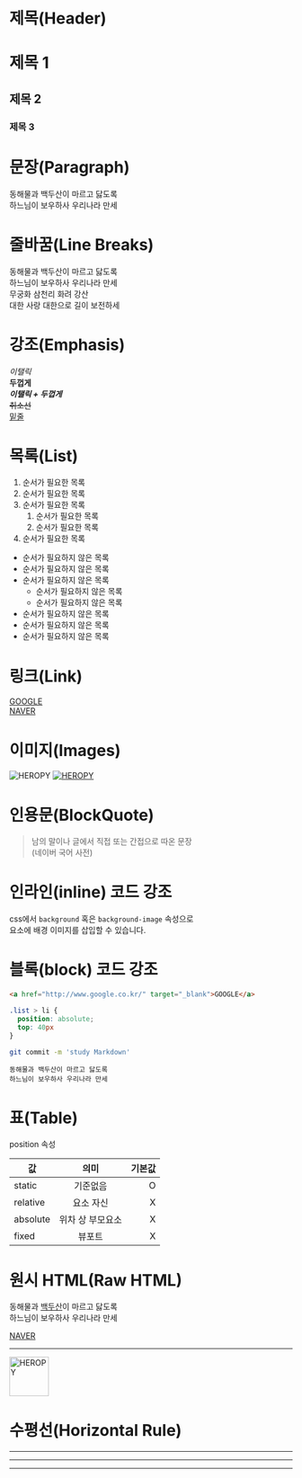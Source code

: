 # 제목(Header)

# 제목 1
## 제목 2
### 제목 3

# 문장(Paragraph)

동해물과 백두산이 마르고 닳도록  
하느님이 보우하사 우리나라 만세

# 줄바꿈(Line Breaks)

동해물과 백두산이 마르고 닳도록  
하느님이 보우하사 우리나라 만세  
무궁화 삼천리 화려 강산<br>
대한 사랑 대한으로 길이 보전하세

# 강조(Emphasis)

_이탤릭_  
**두껍게**  
**_이탤릭 + 두껍게_**  
~~취소선~~  
<u>밑줄</u>

# 목록(List)

1. 순서가 필요한 목록
1. 순서가 필요한 목록
1. 순서가 필요한 목록
    1. 순서가 필요한 목록
    1. 순서가 필요한 목록
1. 순서가 필요한 목록

- 순서가 필요하지 않은 목록
- 순서가 필요하지 않은 목록
- 순서가 필요하지 않은 목록
    - 순서가 필요하지 않은 목록
    - 순서가 필요하지 않은 목록
- 순서가 필요하지 않은 목록
- 순서가 필요하지 않은 목록
- 순서가 필요하지 않은 목록

# 링크(Link)

[GOOGLE](http://google.com)  
[NAVER](http://naver.com "NAVER로 이동")  

# 이미지(Images)

![HEROPY](https://heropy.blog/css/images/logo.png)
[![HEROPY](https://heropy.blog/css/images/logo.png)](http://heropy.blog/)

# 인용문(BlockQuote)

> 남의 말이나 글에서 직접 또는 간접으로 따온 문장  
> (네이버 국어 사전)

# 인라인(inline) 코드 강조

css에서 `background` 혹은 `background-image` 속성으로  
요소에 배경 이미지를 삽입할 수 있습니다.

# 블록(block) 코드 강조

```html
<a href="http://www.google.co.kr/" target="_blank">GOOGLE</a>
```

```css
.list > li {
  position: absolute;
  top: 40px
}
```

```bash
git commit -m 'study Markdown'
```

```plaintext
동해물과 백두산이 마르고 닳도록  
하느님이 보우하사 우리나라 만세
```

# 표(Table)

position 속성

값 | 의미 | 기본값  
-- | :--: | --:
static | 기준없음 | O
relative | 요소 자신 | X
absolute | 위차 상 부모요소 | X
fixed | 뷰포트 | X 

# 원시 HTML(Raw HTML)

동해물과 <span style="text-decoration: underline;">백두산</span>이 마르고 닳도록<br> 하느님이 보우하사 우리나라 만세

<a href="http://naver.com" title="NAVER로 이동" target="_blank">NAVER</a>

---

<img width="70" src="https://heropy.blog/css/images/logo.png" alt="HEROPY">

# 수평선(Horizontal Rule)

---
***
___